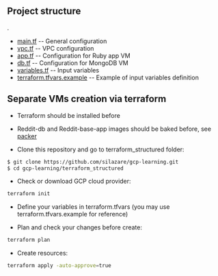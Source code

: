 ## Project structure
.
 * [main.tf](./main.tf) -- General configuration
 * [vpc.tf](./vpc.tf) -- VPC configuration
 * [app.tf](./app.tf) -- Configuration for Ruby app VM
 * [db.tf](./db.tf) -- Configuration for MongoDB VM
 * [variables.tf](./variables.tf) -- Input variables
 * [terraform.tfvars.example](./terraform.tfvars.example) -- Example of input variables definition

## Separate VMs creation via terraform

- Terraform should be installed before
- Reddit-db and Reddit-base-app images should be baked before, see [packer](./packer)

- Clone this repository and go to terraform_structured folder:
```sh
$ git clone https://github.com/silazare/gcp-learning.git
$ cd gcp-learning/terraform_structured
```

- Check or download GCP cloud provider:
```sh
terraform init
```

- Define your variables in terraform.tfvars (you may use terraform.tfvars.example for reference)

- Plan and check your changes before create:
```sh
terraform plan
```

- Create resources:
```sh
terraform apply -auto-approve=true
```
